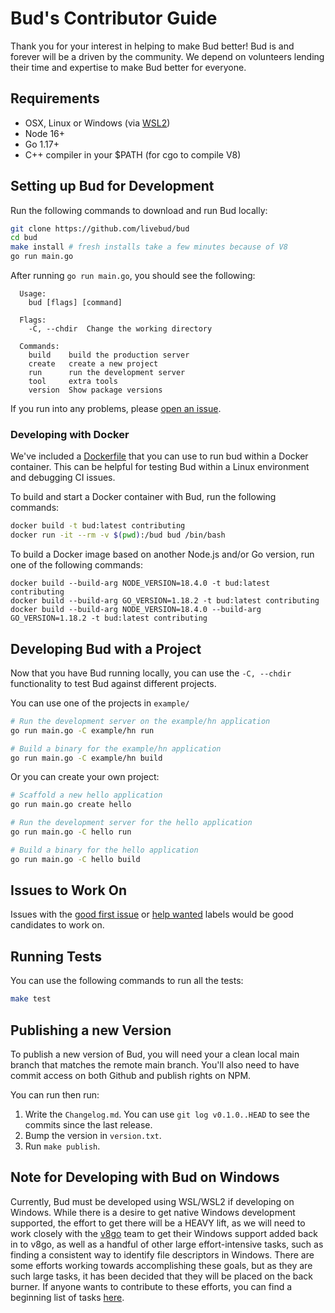 # Bud's Contributor Guide

Thank you for your interest in helping to make Bud better! Bud is and forever will be a driven by the community. We depend on volunteers lending their time and expertise to make Bud better for everyone.

## Requirements

- OSX, Linux or Windows (via [WSL2](https://github.com/livebud/bud/issues/7))
- Node 16+
- Go 1.17+
- C++ compiler in your $PATH (for cgo to compile V8)

## Setting up Bud for Development

Run the following commands to download and run Bud locally:

```sh
git clone https://github.com/livebud/bud
cd bud
make install # fresh installs take a few minutes because of V8
go run main.go
```

After running `go run main.go`, you should see the following:

```
  Usage:
    bud [flags] [command]

  Flags:
    -C, --chdir  Change the working directory

  Commands:
    build    build the production server
    create   create a new project
    run      run the development server
    tool     extra tools
    version  Show package versions
```

If you run into any problems, please [open an issue](https://github.com/livebud/bud/issues/new).

### Developing with Docker

We've included a [Dockerfile](./Dockerfile) that you can use to run bud within a Docker container. This can be helpful for testing Bud within a Linux environment and debugging CI issues.

To build and start a Docker container with Bud, run the following commands:

```sh
docker build -t bud:latest contributing
docker run -it --rm -v $(pwd):/bud bud /bin/bash
```

To build a Docker image based on another Node.js and/or Go version, run one of the following commands:
```shell
docker build --build-arg NODE_VERSION=18.4.0 -t bud:latest contributing
docker build --build-arg GO_VERSION=1.18.2 -t bud:latest contributing
docker build --build-arg NODE_VERSION=18.4.0 --build-arg GO_VERSION=1.18.2 -t bud:latest contributing
```

## Developing Bud with a Project

Now that you have Bud running locally, you can use the `-C, --chdir` functionality to test Bud against different projects.

You can use one of the projects in `example/`

```sh
# Run the development server on the example/hn application
go run main.go -C example/hn run

# Build a binary for the example/hn application
go run main.go -C example/hn build
```

Or you can create your own project:

```sh
# Scaffold a new hello application
go run main.go create hello

# Run the development server for the hello application
go run main.go -C hello run

# Build a binary for the hello application
go run main.go -C hello build
```

## Issues to Work On

Issues with the [good first issue]() or [help wanted](https://github.com/livebud/bud/issues?q=is%3Aissue+is%3Aopen+label%3A%22help+wanted%22) labels would be good candidates to work on.

## Running Tests

You can use the following commands to run all the tests:

```sh
make test
```

## Publishing a new Version

To publish a new version of Bud, you will need your a clean local main branch that matches the remote main branch. You'll also need to have commit access on both Github and publish rights on NPM.

You can run then run:

1. Write the `Changelog.md`. You can use `git log v0.1.0..HEAD` to see the commits since the last release.
2. Bump the version in `version.txt`.
3. Run `make publish`.

## Note for Developing with Bud on Windows

Currently, Bud must be developed using WSL/WSL2 if developing on Windows. While there is a desire to get native Windows development supported, the effort to get there will be a HEAVY lift, as we will need to work closely with the [v8go](https://github.com/rogchap/v8go) team to get their Windows support added back in to v8go, as well as a handful of other large effort-intensive tasks, such as finding a consistent way to identify file descriptors in Windows. There are some efforts working towards accomplishing these goals, but as they are such large tasks, it has been decided that they will be placed on the back burner. If anyone wants to contribute to these efforts, you can find a beginning list of tasks [here](https://github.com/livebud/bud/discussions/81).
